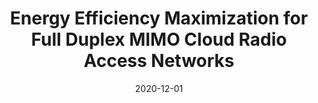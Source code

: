 ---
title: "Energy Efficiency Maximization for Full Duplex MIMO Cloud Radio Access Networks"
collection: publications
# permalink: /publication/2015-10-01-paper-title-number-3
# excerpt: 'This paper is about the number 3. The number 4 is left for future work.'
date: 2020-12-01
venue: 'Science \& Technology Development Journal - Engineering and Technology'
paperurl: 'https://doi.org/10.32508/stdjet.v3i3.685'
citation: 'Tien Ngoc Ha, Xuan-Xinh Nguyen, Ha Hoang Kha, &quot;Energy Efficiency Maximization for Full Duplex MIMO Cloud Radio Access Networks&quot;, <i>Science \& Technology Development Journal - Engineering and Technology</i>, vol. 3, no. 3, pp. 488-499, Dec, 2020.'
---